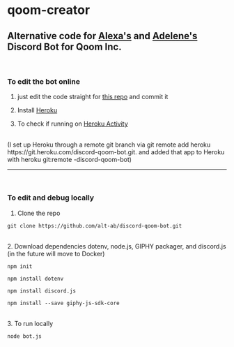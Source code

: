# qoom-creator
## Alternative code for [Alexa's](https://github.com/alt-ab) and [Adelene's](https://github.com/jenybear) Discord Bot for Qoom Inc.
<br>

### To edit the bot online 

1. just edit the code straight for [this repo](https://github.com/alt-ab/discord-qoom-bot) and commit it

2. Install [Heroku](https://devcenter.heroku.com/articles/heroku-cli)

3. To check if running on [Heroku Activity](https://dashboard.heroku.com/apps/discord-qoom-bot/activity)
<br>
(I set up Heroku through a remote git branch via git remote add heroku https://git.heroku.com/discord-qoom-bot.git. and added that app to Heroku with heroku git:remote -discord-qoom-bot)

<br>

---

<br>

### To edit and debug locally

1. Clone the repo
```
git clone https://github.com/alt-ab/discord-qoom-bot.git
```

<br>
2. Download dependencies dotenv, node.js, GIPHY packager, and discord.js (in the future will move to Docker)

```
npm init

npm install dotenv

npm install discord.js

npm install --save giphy-js-sdk-core
```

<br>
3. To run locally 

```
node bot.js
```


